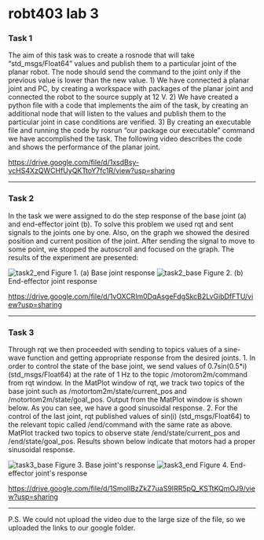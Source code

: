 <h1>robt403 lab 3 </h1>
<h3>Task 1 </h3>
The aim of this task was to create a rosnode that will take “std_msgs/Float64” values and publish them to a particular joint of the planar robot. The node should send the command to the joint only if the previous value is lower than the new value.  
1) We have connected a planar joint and PC, by creating a workspace with packages of the planar joint and connected the robot to the source supply at 12 V. 
2) We have created a python file with a code that implements the aim of the task, by creating an additional node that will listen to the values and publish them to the particular joint in case conditions are verified. 
3) By creating an executable file and running the code by rosrun “our package our executable” command we have accomplished the task.  
The following video describes the code and shows the performance of the planar joint.

https://drive.google.com/file/d/1xsdBsy-vcHS4XzQWCHfUyQKTtoY7fc1R/view?usp=sharing

***

<h3>Task 2 </h3>
In the task we were assigned to do the step response of the base joint (a) and end-effector joint (b). To solve this problem we used rqt and sent signals to the joints one by one. Also, on the graph we showed the desired position and current position of the joint. After sending the signal to move to some point, we stopped the autoscroll and focused on the graph. The results of the experiment are presented:

![task2_end](https://user-images.githubusercontent.com/112862577/190898389-7e91fff6-5d8a-4666-91c8-53c1aed9ef45.jpg)
Figure 1. (a) Base joint response
![task2_base](https://user-images.githubusercontent.com/112862577/190898391-2d702368-6f21-47c6-9e4d-ec3fc0b98c93.jpg)
Figure 2. (b) End-effector joint response

https://drive.google.com/file/d/1vOXCRlm0DqAsgeFdgSkcB2LvGibDfFTU/view?usp=sharing

***

<h3>Task 3 </h3>
Through rqt we then proceeded with sending to topics values of a sine-wave function and getting appropriate response from the desired joints.
1. In order to control the state of the base joint, we send values of 0.7sin(0.5*i) (std_msgs/Float64) at the rate of 1 Hz to the topic /motorom2m/command from rqt window. In the MatPlot window of rqt,
we track two topics of the base joint such as /motortom2m/state/current_pos and 
/motortom2m/state/goal_pos. Output from the MatPlot window is shown below. As you can see, we have a good sinusoidal response.
2. For the control of the last joint, rqt published values of sin(i) (std_msgs/Float64) to the relevant topic called /end/command with the same rate as above. MatPlot tracked two topics to observe state /end/state/current_pos  and /end/state/goal_pos. Results shown below indicate that motors had a proper sinusoidal response.

![task3_base](https://user-images.githubusercontent.com/112862577/190898443-77da5617-9b22-4b36-be5a-49803aec459b.jpg)
Figure 3. Base joint's response
![task3_end](https://user-images.githubusercontent.com/112862577/190898433-a522e340-f43a-400a-8932-b42971128d79.jpg)
Figure 4. End-effector joint's response

https://drive.google.com/file/d/1SmolIBzZkZ7uaS9IRR5pQ_KSTtKQmOJ9/view?usp=sharing

***

P.S. We could not upload the video due to the large size of the file, so we uploaded the links to our google folder.



